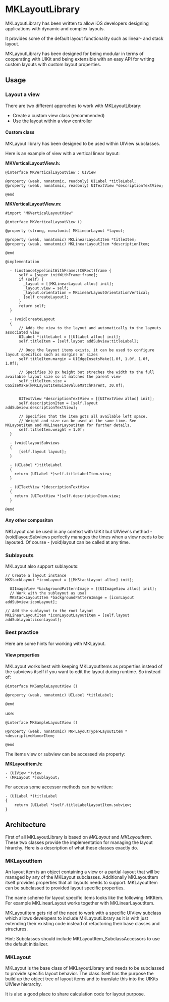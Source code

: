# MKLayoutLibrary

MKLayoutLibrary has been written to allow iOS developers designing applications with
dynamic and complex layouts.

It provides some of the default layout functionality such as linear- and stack layout.

MKLayoutLibrary has been designed for being modular in terms of cooperating with UIKit and
being extensible with an easy API for writing custom layouts with custom layout properties.

## Usage

### Layout a view

There are two different approches to work with MKLayoutLibrary:

  - Create a custom view class (recommended)
  - Use the layout within a view controller

#### Custom class

MKLayout library has been designed to be used within UIView subclasses.

Here is an example of view with a vertical linear layout:

  __MKVerticalLayoutView.h:__

    @interface MKVerticalLayoutView : UIView

    @property (weak, nonatomic, readonly) UILabel *titleLabel;
    @property (weak, nonatomic, readonly) UITextView *descriptionTextView;

    @end

  __MKVerticalLayoutView.m:__

    #import "MKVerticalLayoutView"

    @interface MKVerticalLayoutView ()

    @property (strong, nonatomic) MKLinearLayout *layout;

    @property (weak, nonatomic) MKLinearLayoutItem *titleItem;
    @property (weak, nonatomic) MKLinearLayoutItem *descriptionItem;

    @end

    @implementation

      - (instancetype)initWithFrame:(CGRect)frame {
          self = [super initWithFrame:frame];
          if (self) {
            _layout = [[MKLinearLayout alloc] init];
            _layout.view = self;
            _layout.orientation = MKLinearLayoutOrientationVertical;
            [self createLayout];
          }
          return self;
      }

      - (void)createLayout
      {
          // Adds the view to the layout and automatically to the layouts associated view
          UILabel *titleLabel = [[UILabel alloc] init];
          self.titleItem = [self.layout addSubview:titleLabel];

          // Once the layout items exists, it can be used to configure layout specifics such as margins or sizes
          self.titleItem.margin = UIEdgeInsetsMake(1.0f, 1.0f, 1.0f, 1.0f);

          // Specifies 30 px height but streches the width to the full available layout size so it matches the parent view
          self.titleItem.size = CGSizeMake(kMKLayoutItemSizeValueMatchParent, 30.0f);


          UITextView *descriptionTextView = [[UITextView alloc] init];
          self.descriptionItem = [self.layout addSubview:descriptionTextView];

          // Specifies that the item gots all available left space.
          // Weight and size can be used at the same time. See MKLayoutItem and MKLinearLayoutItem for further details.
          self.titleItem.weight = 1.0f;
      }

      - (void)layoutSubviews
      {
          [self.layout layout];
      }

      - (UILabel *)titleLabel
      {
        return (UILabel *)self.titleLabelItem.view;
      }

      - (UITextView *)descriptionTextView
      {
        return (UITextView *)self.descriptionItem.view;
      }

    @end

#### Any other compositon

NKLayout can be used in any context with UIKit but UIView's method - (void)layoutSubviews perfectly manages
the times when a view needs to be layouted. Of course - (void)layout can be called at any time.

### Sublayouts

MKLayout also support sublayouts:

    // Create a layout instance
    MKStackLayout *iconLayout = [[MKStackLayout alloc] init];

      UIImageView *backgroundPatternImage = [[UIImageView alloc] init];
      // Work with the sublayout as usal
      MKStackLayoutItem *backgroundPatternImage = [iconLayout addSubview:iconLayout];

    // Add the sublayout to the root layout
    MKLinearLayoutItem *iconLayoutLayoutItem = [self.layout addSublayout:iconLayout];

### Best practice

Here are some hints for working with MKLayout.

#### View properties
MKLayout works best with keeping MKLayoutItems as properties instead of the subviews itself if you want to edit the layout
during runtime. So instead of:

    @interface MKSampleLayoutView ()

    @property (weak, nonatomic) UILabel *titleLabel;

    @end

use:

    @interface MKSampleLayoutView ()

    @property (weak, nonatomic) MK<LayoutType>LayoutItem *<descriptiveName>Item;

    @end

The items view or subview can be accessed via property:

__MKLayoutItem.h:__

    - (UIView *)view
    - (MKLayout *)sublayout;

For access some accessor methods can be written:

    - (UILabel *)titleLabel
    {
        return (UILabel *)self.titleLabelLayoutItem.subview;
    }

## Architecture

First of all MKLayoutLibrary is based on _MKLayout_ and _MKLayoutItem_. These two classes
provide the implementation for managing the layout hirarchy.
Here is a description of what these classes exactly do.

### MKLayoutItem

An layout item is an object containing a view or a partial-layout that will be managed by
any of the MKLayout subclasses. Additionally MKLayoutItem itself provides properties that all layouts needs to support.
MKLayoutItem can be subclassed to provided layout specific properties.

The name scheme for layout specific items looks like the following: MK<LayoutName>Item.
For example MKLinearLayout works together with MKLinearLayoutItem.

MKLayoutItem gets rid of the need to work with a specific UIView subclass which allows
developers to include MKLayoutLibrary as it is with just extending their existing code instead of
refactoring their base classes and structures.

Hint: Subclasses should include MKLayoutItem_SubclassAccessors to use the default initializer.

### MKLayout

MKLayout is the base class of MKLayoutLibrary and needs to be subclassed to provide
specific layout behavior. The class itself has the purpose the build up the object
tree of layout items and to translate this into the UIKits UIView hierarchy.

It is also a good place to share calculation code for layout purpose.
